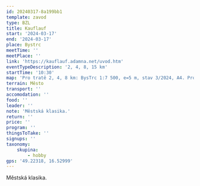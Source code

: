 ```yaml
---
id: 20240317-8a199bb1
template: zavod
type: BZL
title: Kauflauf
start: '2024-03-17'
end: '2024-03-17'
place: Bystrc
meetTime: ''
meetPlace: ''
link: 'https://kauflauf.adamna.net/uvod.htm'
eventTypeDescription: '2, 4, 8, 15 km'
startTime: '10:30'
map: 'Pro tratě 2, 4, 8 km: BysTrc 1:7 500, e=5 m, stav 3/2024, A4. Pro trať 15 km: KamBysKní 1:10 000, e=5 m, stav 3/2024, A3.'
terrain: Město
transport: ''
accomodation: ''
food: ''
leader: ''
note: 'Městská klasika.'
return: ''
price: ''
program: ''
thingsToTake: ''
signups: ''
taxonomy:
    skupina:
        - hobby
gps: '49.22318, 16.52999'
---
```


Městská klasika.
